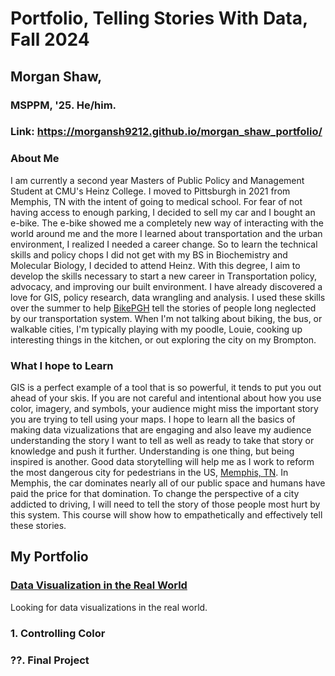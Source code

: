 # **Portfolio, Telling Stories With Data, Fall 2024**
## Morgan Shaw,  
### MSPPM, '25. He/him.
### Link: https://morgansh9212.github.io/morgan_shaw_portfolio/


  
### About Me
I am currently a second year Masters of Public Policy and Management Student at CMU's Heinz College. I moved to Pittsburgh in 2021 from Memphis, TN with the intent of going to medical school. For fear of not having access to enough parking, I decided to sell my car and I bought an e-bike. The e-bike showed me a completely new way of interacting with the world around me and the more I learned about transportation and the urban environment, I realized I needed a career change. So to learn the technical skills and policy chops I did not get with my BS in Biochemistry and Molecular Biology, I decided to attend Heinz. With this degree, I aim to develop the skills necessary to start a new career in Transportation policy, advocacy, and improving our built environment. 
I have already discovered a love for GIS, policy research, data wrangling and analysis. I used these skills over the summer to help [BikePGH](https://bikepgh.org/2024/08/12/many-local-justice40-communities-missing-out-on-bike-infrastructure-benefits/) tell the stories of people long neglected by our transportation system. 
When I'm not talking about biking, the bus, or walkable cities, I'm typically playing with my poodle, Louie, cooking up interesting things in the kitchen, or out exploring the city on my Brompton. 


### What I hope to Learn
GIS is a perfect example of a tool that is so powerful, it tends to put you out ahead of your skis. If you are not careful and intentional about how you use color, imagery, and symbols, your audience might miss the important story you are trying to tell using your maps. I hope to learn all the basics of making data vizualizations that are engaging and also leave my audience understanding the story I want to tell as well as ready to take that story or knowledge and push it further. Understanding is one thing, but being inspired is another. Good data storytelling will help me as I work to reform the most dangerous city for pedestrians in the US, [Memphis, TN](https://smartgrowthamerica.org/memphis-dangerous-by-design-video/). In Memphis, the car dominates nearly all of our public space and humans have paid the price for that domination. To change the perspective of a city addicted to driving, I will need to tell the story of those people most hurt by this system. This course will show how to empathetically and effectively tell these stories. 

## **My Portfolio** 

### [Data Visualization in the Real World](/cave_photo.md)
Looking for data visualizations in the real world.

### **1. Controlling Color**

### **??. Final Project**

